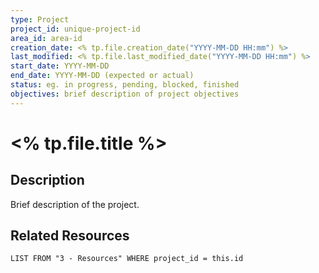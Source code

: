 ```yaml
---
type: Project
project_id: unique-project-id
area_id: area-id
creation_date: <% tp.file.creation_date("YYYY-MM-DD HH:mm") %>
last_modified: <% tp.file.last_modified_date("YYYY-MM-DD HH:mm") %>
start_date: YYYY-MM-DD
end_date: YYYY-MM-DD (expected or actual)
status: eg. in progress, pending, blocked, finished
objectives: brief description of project objectives
---
```


# <% tp.file.title %>

## Description
Brief description of the project.

## Related Resources
```dataview
LIST FROM "3 - Resources" WHERE project_id = this.id
```

